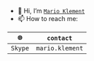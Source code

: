 - 👋 Hi, I’m [`Mario Klement`](https://keybase.io/marioklement)
- 📫 How to reach me:

| `🌐` | `contact` |
|:---:|:---:|
| `Skype` | `mario.klement` |

<!---
navrat-dzedaja/navrat-dzedaja is a ✨ special ✨ repository because its `README.md` (this file) appears on your GitHub profile.
You can click the Preview link to take a look at your changes.


- 👀 I’m interested in ...
- 🌱 I’m currently learning ...
- 💞️ I’m looking to collaborate on ...
--->
